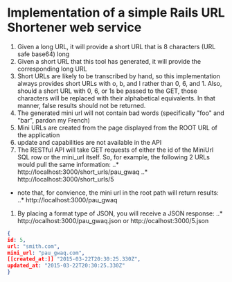 # Implementation of a simple Rails URL Shortener web service

1. Given a long URL, it will provide a short URL that is 8 characters (URL safe base64) long
1. Given a short URL that this tool has generated, it will provide the corresponding long URL
1. Short URLs are likely to be transcribed by hand, so this implementation always provides short URLs with o, b, and l rather than 0, 6, and 1. Also, should a short URL with 0, 6, or 1s be passed to the GET, those characters will be replaced with their alphabetical equivalents. In that manner, false results should not be returned.
1. The generated mini url will not contain bad words (specifically "foo" and "bar", pardon my French)
1. Mini URLs are created from the page displayed from the ROOT URL of the application
1. update and capabilities are not available in the API 
1. The RESTful API will take GET requests of either the id of the
MiniUrl SQL row or the mini_url itself. So, for example, the following 2 URLs would pull the same information:
..*   http://localhost:3000/short_urls/pau_gwaq
..*   http://localhost:3000/short_urls/5
* note that, for convience, the mini url in the root path will return
results:
..*   http://localhost:3000/pau_gwaq
1. By placing a format type of JSON, you will receive a JSON response:
..* http://ocalhost:3000/pau_gwaq.json or http://ocalhost:3000/5.json
```JSON
{
id: 5,
url: "smith.com",
mini_url: "pau_gwaq.com",
[[created_at:]] "2015-03-22T20:30:25.330Z",
updated_at: "2015-03-22T20:30:25.330Z"
}
```
  

